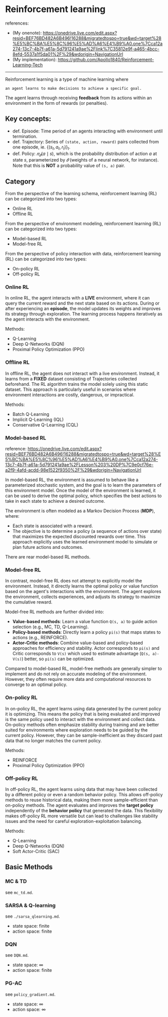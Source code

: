 # Reinforcement learning

references:
- (My onenote): https://onedrive.live.com/edit.aspx?resid=BEF76BD482A6B496!16288&migratedtospo=true&wd=target%28%E5%BC%BA%E5%8C%96%E5%AD%A6%E4%B9%A0.one%7Cca12a274-13c7-4b7f-a61a-5d791241a9ae%2Flink%7C35812e9f-a465-4bcc-8efd-5537a1f5da01%2F%29&wdorigin=NavigationUrl
- (My implementation): https://github.com/Apollo1840/Reinforcement-Learning-Tech

---

Reinforcement learning is a type of machine learning where 

    an agent learns to make decisions to achieve a specific goal. 

The agent learns through receiving **feedback** from its actions within an environment in the form of rewards (or penalties).

## Key concepts:

- def. Episode: Time period of an agents interacting with environment until termination.
- def. Trajectory: Series of `(state, action, reward)` pairs collected from one episode, ie. $\{(s_t, a_t, r_t)\}_t$.
- def. Policy: $𝜋_𝜃(a \mid s)$, which is the probability distribution of action $a$ at state $s$, parameterized by $𝜃$ (weights of a neural network, for instance). 
  Note that this is **NOT** a probability value of `(s, a)` pair.

## Category
From the perspective of the learning schema, reinforcement learning (RL) can be categorized into two types:
- Online RL
- Offline RL

From the perspective of environment modeling, reinforcement learning (RL) can be categorized into two types:
- Model-based RL
- Model-free RL

From the perspective of policy interaction with data, reinforcement learning (RL) can be categorized into two types:
- On-policy RL
- Off-policy RL

### Online RL
In online RL, the agent interacts with a **LIVE** environment, where it can query the current reward and the next state based on its actions. 
During or after experiencing an **episode**, the model updates its weights and improves its strategy through exploration. 
The learning process happens iteratively as the agent interacts with the environment. 

Methods:
- Q-Learning
- Deep Q-Networks (DQN)
- Proximal Policy Optimization (PPO) 

### Offline RL
In offline RL, the agent does not interact with a live environment. 
Instead, it learns from a **FIXED** dataset consisting of Trajectories collected beforehand. 
The RL algorithm trains the model solely using this static dataset. 
This approach is particularly useful in scenarios where environment interactions are costly, dangerous, or impractical. 

Methods:
- Batch Q-Learning
- Implicit Q-Learning (IQL) 
- Conservative Q-Learning (CQL) 


### Model-based RL
reference: https://onedrive.live.com/edit.aspx?resid=BEF76BD482A6B496!16288&migratedtospo=true&wd=target%28%E5%BC%BA%E5%8C%96%E5%AD%A6%E4%B9%A0.one%7Cca12a274-13c7-4b7f-a61a-5d791241a9ae%2FLesson%203%20DP%7C9e0cf76e-a2f9-4afd-acdd-98e1522f9350%2F%29&wdorigin=NavigationUrl

In model-based RL, the environment is assumed to behave like a parameterized stochastic system, 
and the goal is to learn the parameters of this environment model.
Once the model of the environment is learned, it can be used to derive the optimal policy, which specifies the best actions to take in each state to achieve a desired outcome.

The environment is often modeled as a Markov Decision Process (**MDP**), where:

- Each state is associated with a reward.
- The objective is to determine a policy (a sequence of actions over state) that maximizes the expected discounted rewards over time.
This approach explicitly uses the learned environment model to simulate or plan future actions and outcomes.

There are rear model-based RL methods.

### Model-free RL
In contrast, model-free RL does not attempt to explicitly model the environment. Instead, it directly learns the optimal policy or value function based on the agent's interactions with the environment. The agent explores the environment, collects experiences, and adjusts its strategy to maximize the cumulative reward.

Model-free RL methods are further divided into:

- **Value-based methods**: Learn a value function `Q(s, a)` to guide action selection (e.g., MC, TD, Q-Learning).
- **Policy-based methods**: Directly learn a policy `pi(s)` that maps states to actions (e.g., REINFORCE).
- **Actor-Critic methods**: Combine value-based and policy-based approaches for efficiency and stability. 
  Actor corresponds to `pi(s)` and Critic corresponds to `V(s)` which used to estimate advantage (`Q(s, a)-V(s)`) better, 
  so `pi(s)` can be optimized.

Compared to model-based RL, model-free methods are generally simpler to implement and do not rely on accurate modeling of the environment. However, they often require more data and computational resources to converge to an optimal policy.


### On-policy RL
In on-policy RL, the agent learns using data generated by the current policy it is optimizing. 
This means the policy that is being evaluated and improved is the same policy used to interact with the environment and collect data.
On-policy methods often emphasize stability during training and are better suited for environments where exploration needs to be guided by the current policy. 
However, they can be sample-inefficient as they discard past data that no longer matches the current policy. 

Methods:
- REINFORCE
- Proximal Policy Optimization (PPO)

### Off-policy RL
In off-policy RL, the agent learns using data that may have been collected by a different policy or even a random behavior policy. 
This allows off-policy methods to reuse historical data, making them more sample-efficient than on-policy methods. 
The agent evaluates and improves the **target policy** independently of the **behavior policy** that generated the data.
This flexibility makes off-policy RL more versatile but can lead to challenges like stability issues and the need for careful exploration-exploitation balancing. 

Methods:
- Q-Learning
- Deep Q-Networks (DQN)
- Soft Actor-Critic (SAC)

  
## Basic Methods

### MC & TD
see `mc_td.md`.

### SARSA & Q-learning
see `./sarsa_qlearning.md`.

- state space: finite
- action space: finite

### DQN
see `DQN.md`.

- state space: $\infty$
- action space: finite

### PG-AC
see `policy_gradient.md`.

- state space: $\infty$
- action space: $\infty$